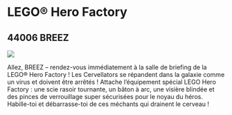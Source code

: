 # LEGO® Hero Factory

## 44006 BREEZ

![](https://www.lego.com/cdn/product-assets/product.img.pri/44006_prod.jpg)

Allez, BREEZ – rendez-vous immédiatement à la salle de briefing de la LEGO® Hero Factory ! Les Cervellators se répandent dans la galaxie comme un virus et doivent être arrêtés ! Attache l’équipement spécial LEGO Hero Factory : une scie rasoir tournante, un bâton à arc, une visière blindée et des pinces de verrouillage super sécurisées pour le noyau du héros. Habille-toi et débarrasse-toi de ces méchants qui drainent le cerveau !